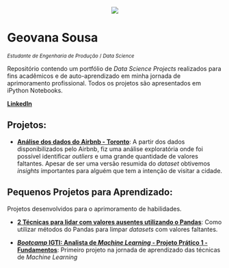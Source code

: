 <p align="center">
  <img src="https://i.imgur.com/XBPbfSs.png" >
</p>

# Geovana Sousa
<sub>*Estudante de Engenharia de Produção* / *Data Science* </sub>

Repositório contendo um portfólio de *Data Science Projects* realizados para fins acadêmicos e de auto-aprendizado em minha jornada de aprimoramento profissional. Todos os projetos são apresentados em iPython Notebooks.

**[LinkedIn](www.linkedin.com/in/geovana-sousaL)**


## Projetos:

* **[Análise dos dados do Airbnb - Toronto](https://bit.ly/2XTOmf9)**: 
A partir dos dados disponibilizados pelo Airbnb, fiz uma análise exploratória onde foi possível identificar *outliers* e uma grande quantidade de valores faltantes. Apesar de ser uma versão resumida do *dataset* obtivemos *insights* importantes para alguém que tem a intenção de visitar a cidade. 


## Pequenos Projetos para Aprendizado:
Projetos desenvolvidos para o aprimoramento de habilidades.
  
* **[2 Técnicas para lidar com valores ausentes utilizando o Pandas](https://bit.ly/3geVrxn)**: 
Como utilizar métodos do Pandas para limpar *datasets* com valores faltantes.

* **[*Bootcamp* IGTI: Analista de *Machine Learning* - Projeto Prático 1 - Fundamentos](https://bit.ly/2ZL5gxs)**:
Primeiro projeto na jornada de aprendizado das técnicas de *Machine Learning*
